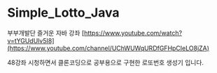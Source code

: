 # Simple_Lotto_Java

부부개발단 즐거운 자바 강좌
[https://www.youtube.com/watch?v=tYGUdUlv5I8](https://www.youtube.com/channel/UChWUWqURDfGFHpCIeLO8jZA)

48강좌 시청하면서 클론코딩으로 공부용으로 구현한 로또번호 생성기 입니다.
